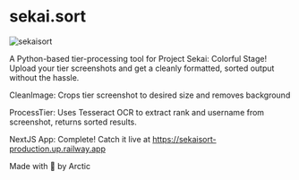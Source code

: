 # sekai.sort
![sekaisort](https://github.com/user-attachments/assets/243f31a1-9604-4d6e-8c91-3190ef0d02aa)

A Python-based tier-processing tool for Project Sekai: Colorful Stage! Upload your tier screenshots and get a cleanly formatted, sorted output without the hassle.

CleanImage: Crops tier screenshot to desired size and removes background

ProcessTier: Uses Tesseract OCR to extract rank and username from screenshot, returns sorted results.

NextJS App: Complete! Catch it live at https://sekaisort-production.up.railway.app

Made with 💖 by Arctic

